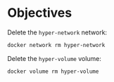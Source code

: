 # Objectives

Delete the `hyper-network` network:

```bash
docker network rm hyper-network
```

Delete the `hyper-volume` volume:

```bash
docker volume rm hyper-volume
```